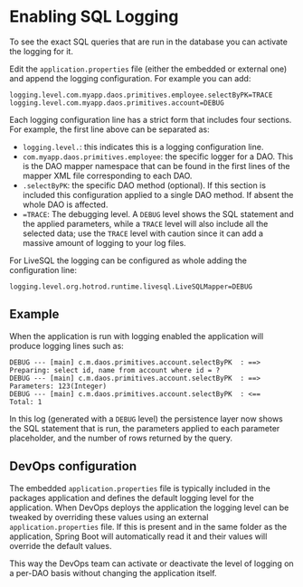 # Enabling SQL Logging

To see the exact SQL queries that are run in the database you can activate the logging for
it.

Edit the `application.properties` file (either the embedded or external one) and append
the logging configuration. For example you can add:

```properties
logging.level.com.myapp.daos.primitives.employee.selectByPK=TRACE
logging.level.com.myapp.daos.primitives.account=DEBUG
```

Each logging configuration line has a strict form that includes four sections. For example, 
the first line above can be separated as:

- `logging.level.`: this indicates this is a logging configuration line.
- `com.myapp.daos.primitives.employee`: the specific logger for a DAO. This is the DAO mapper
namespace that can be found in the first lines of the mapper XML file corresponding to each DAO.
- `.selectByPK`: the specific DAO method (optional). If this section is included this configuration
applied to a single DAO method. If absent the whole DAO is affected.
- `=TRACE`: The debugging level. A `DEBUG` level shows the SQL statement and the applied parameters,
while a `TRACE` level will also include all the selected data; use the `TRACE` level with caution 
since it can add a massive amount of logging to your log files.

For LiveSQL the logging can be configured as whole adding the configuration line:

```properties
logging.level.org.hotrod.runtime.livesql.LiveSQLMapper=DEBUG
```

## Example

When the application is run with logging enabled the application will produce logging lines such as:

```log
DEBUG --- [main] c.m.daos.primitives.account.selectByPK  : ==>  Preparing: select id, name from account where id = ?
DEBUG --- [main] c.m.daos.primitives.account.selectByPK  : ==> Parameters: 123(Integer)
DEBUG --- [main] c.m.daos.primitives.account.selectByPK  : <==      Total: 1
```

In this log (generated with a `DEBUG` level) the persistence layer now shows the SQL statement that
is run, the parameters applied to each parameter placeholder, and the number of rows returned by the query.


## DevOps configuration

The embedded `application.properties` file is typically included in the packages application and defines the
default logging level for the application. When DevOps deploys the application the logging level can be
tweaked by overriding these values using an external `application.properties` file. If this is present and
in the same folder as the application, Spring Boot will automatically read it and their values will override
the default values.

This way the DevOps team can activate or deactivate the level of logging on a per-DAO basis without 
changing the application itself.

